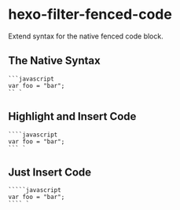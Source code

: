 # hexo-filter-fenced-code

Extend syntax for the native fenced code block.

## The Native Syntax

```
```javascript
var foo = "bar";
`` `
```

## Highlight and Insert Code

```
````javascript
var foo = "bar";
``` `
```

## Just Insert Code

```
`````javascript
var foo = "bar";
```` `
```

